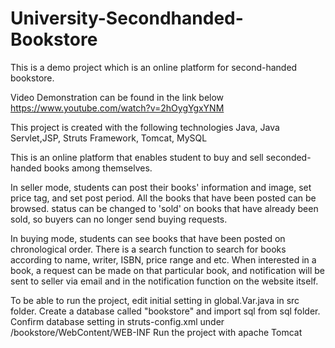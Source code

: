 # University-Secondhanded-Bookstore

This is a demo project which is an online platform for second-handed bookstore. 

Video Demonstration can be found in the link below
https://www.youtube.com/watch?v=2hOygYgxYNM

This project is created with the following technologies
Java, Java Servlet,JSP, Struts Framework, Tomcat, MySQL

This is an online platform that enables student to buy and sell seconded-handed books among themselves.

In seller mode, students can post their books' information and image,
set price tag, and set post period. All the books that have been posted can be browsed.
status can be changed to 'sold' on books that have already been sold, so buyers can no longer send buying requests.

In buying mode, students can see books that have been posted on chronological order.
There is a search function to search for books according to name, writer, ISBN, price range and etc.
When interested in a book, a request can be made on that particular book, 
and notification will be sent to seller via email and in the notification function on the website itself.

To be able to run the project, edit initial setting in global.Var.java in src folder.
Create a database called "bookstore" and import sql from sql folder.
Confirm database setting in struts-config.xml under /bookstore/WebContent/WEB-INF
Run the project with apache Tomcat
